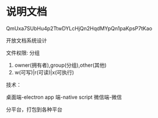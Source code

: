 # 说明文档

QmUxa7SUbHu4p2TtwDYLcHjQn2HqdMYpQn1paKpsP7tKao

开放文档系统设计

文件权限:
分组

1. owner(拥有者),group(分组),other(其他)
2. w(可写)|r(可读)|x(可执行)

技术：

桌面端-electron
app 端-native script
微信端-微信

分平台，打包到各种平台
